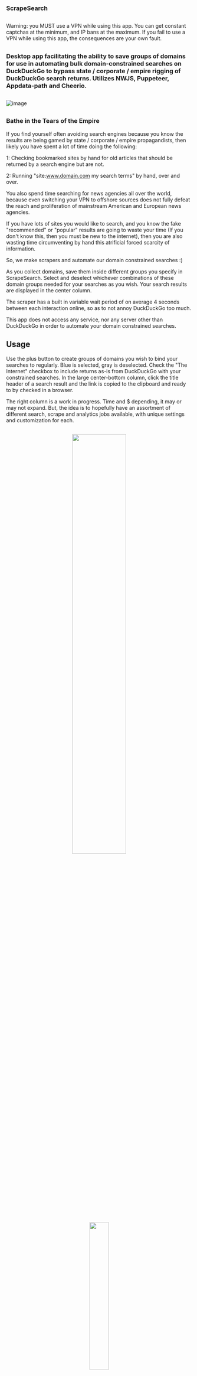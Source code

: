 ### ScrapeSearch

## 
Warning: you MUST use a VPN while using this app. You can get constant captchas at the minimum, and IP bans at the maximum. If you fail to use a VPN while using this app, the consequences are your own fault.
## 

### Desktop app facilitating the ability to save groups of domains for use in automating bulk domain-constrained searches on DuckDuckGo to bypass state / corporate / empire rigging of DuckDuckGo search returns. Utilizes NWJS, Puppeteer, Appdata-path and Cheerio.

## 

![image](https://raw.githubusercontent.com/McZazz/ScrapeSearch/main/cap-1.jpg "ScrapeSearch screencap")

## 

### Bathe in the Tears of the Empire

If you find yourself often avoiding search engines because you know the results are being gamed by state / corporate / empire propagandists, then likely you have spent a lot of time doing the following:

1: Checking bookmarked sites by hand for old articles that should be returned by a search engine but are not. 

2: Running "site:www.domain.com my search terms" by hand, over and over.

You also spend time searching for news agencies all over the world, because even switching your VPN to offshore sources does not fully defeat the reach and proliferation of mainstream American and European news agencies.

If you have lots of sites you would like to search, and you know the fake "recommended" or "popular" results are going to waste your time (If you don't know this, then you must be new to the internet), then you are also wasting time circumventing by hand this atrificial forced scarcity of information.

So, we make scrapers and automate our domain constrained searches :)

As you collect domains, save them inside different groups you specify in ScrapeSearch. Select and deselect whichever combinations of these domain groups needed for your searches as you wish. Your search results are displayed in the center column.

The scraper has a built in variable wait period of on average 4 seconds between each interaction online, so as to not annoy DuckDuckGo too much.

This app does not access any service, nor any server other than DuckDuckGo in order to automate your domain constrained searches.

## Usage

Use the plus button to create groups of domains you wish to bind your searches to regularly. Blue is selected, gray is deselected. Check the "The Internet" checkbox to include returns as-is from DuckDuckGo with your constrained searches. In the large center-bottom column, click the title header of a search result and the link is copied to the clipboard and ready to by checked in a browser.

The right column is a work in progress. Time and $ depending, it may or may not expand. But, the idea is to hopefully have an assortment of different search, scrape and analytics jobs available, with unique settings and customization for each. 

## 

<p align="center" width="100%">
    <img width="54%" src="https://raw.githubusercontent.com/McZazz/ScrapeSearch/main/howto1.PNG">
</p>

## 

<p align="center" width="100%">
    <img width="32%" src="https://raw.githubusercontent.com/McZazz/ScrapeSearch/main/howto2.PNG">
</p>

## 

<p align="center" width="100%">
    <img width="36%" src="https://raw.githubusercontent.com/McZazz/ScrapeSearch/main/howto3.PNG">
</p>

## 

<p align="center" width="100%">
    <img width="36%" src="https://raw.githubusercontent.com/McZazz/ScrapeSearch/main/howto4.PNG">
</p>

## 

<p align="center" width="100%">
    <img width="47%" src="https://raw.githubusercontent.com/McZazz/ScrapeSearch/main/howto5.PNG">
</p>

## 

## Roadmap

This app is a work in progress!

This app is free, open source software. So, if there is no money that magically appears, I will likely not create any of the "power features" that could make this thing a true weapon fit for defending ourselves fully from the rigged nature of the internet. There are other scrapers too, so you should check around and see what you like.

However, if money does magically appear out of nowhere, some things are possible in the future with ScrapeSearch:

Taken into pipedream-land, transformer models with attention could be used to get more dynamic checks of phrases going. And wouldn't it be nice to see results displayed on a timeline, if needed? Considering how often empire sources memory-hole their own prior reporting as they magically change their positions on things when their masters order them to, or when the empire's endless pursuit to offer nothing of value while forcing our actions to be fully monetizable by themselves, and I can assure you this is enforced by the sanction and drone weilding ones all over the world unfortunately, not just on rigged search engines... a timeline based display of search results then is necessary. Footers, navs and contact pages could be zeroed in on a job designed to create graph displays of associated sites. Something like a "spam filter" could also be appropriated with user created databases of categorized phrases (for identifying anything you want in a search result, or on Reddit, in addition to spam-like comments) to better fine tune searches for all sorts of fun. 

Some simple additions could be sorting of results, vetting sites for search term hits, creating nested search term checks like we would do when going thru results with "ctrl/cmd + f" checks on the text of articles.

And of course, setting this thing up to run as a personal spider, that smartly goes where we suspect the search engines are avoiding, would be a reasonable addition for sure. The domain groups could become starting points for this.

Also, more engines may be added in the future, starting with Google. Their "Selfish Ledger" will guide no one. The proliferation of personal scrapers is the beginning of the end of the fraud of empire and toxic modernity. The end of the societal managerial strategies designed by capital and state to shrug off the guilt of their assaults against humanity in such a way that the international working class is brainwashed into believing that the inhumanites of modernity were our own fault, not of capital or state, all along. They perpetuate the rigging of the internet to facilitate this illusion, in addition to the coups, regime change wars and sanction regimes that they perpetuate all over the world so that they can bring business their way due to thier hinderance of the rest of the world, and us, so we bypass thier assaults on humanity however we can. This is my contribution, I hope you like it :)

So hinder the hinderence of the plutocracy. Don't let the dogmatists win. If you like this app and think you can do better, then by all means, do it!!! You can do it!!! Imagine a spider added to this thing due to links being deleted from the search engines entirely, a personal spider for everyone!!!

## 

I have the results throttled to 3 search engine pages returned per domain. If you want more, comment out the following lines:
SearchEngines.js
433 - 435 (the if statement with "dev speedy" above it)
However, you will get captchas (and possilby an IP ban) every 5 - 10 searches if you scrape all returned pages every time. Currently there is nothing setup to detect captchas (and the possible IP bans that follow), so the status will just show nothing after about a minute. This means you got a captcha (or ban) and must change your VPN address.

### 
Don't screw this up, because you don't want your actual IP address banned...
### 

This app was tested thouroughly on Windows. I have no idea how well the principal dependency Puppeteer runs on mac and Linux. However, if that is not an issue, since I have this app set up like my other project, OfflineOpenPGP, then it should work on Linux and Mac too, hopefully.

## Install instructions: 

Note for all platforms: If you have never used npm to install Puppeteer, you will need to do "npm i puppeteer" separate from "npm install". "npm i puppeteer" will install the chrome install that it accesses in a folder in your home path: ".cache/puppeteer". At least on Windows, "npm install" (with the package.json set with puppeteer as a dependency) will not install this chrome version that puppeteer uses. Also, for distribution, it is necesarry to create an app data folder in the user's usual app data path, and have the chrome dl and run from there.

To accomplish this portable setup for distro, do the following:
create a file called ".puppeteerrc.cjs" in the root project dir, and add the following to it (using getAppDataPath() from the appdata-path lib, the "FolderNameInUsersAppdataPath" will need to be created by your app BEFORE later presented code Dls and installs chrome)

const {join} = require('path');  
const getAppDataPath = require('appdata-path');  
let root = getAppDataPath('FolderNameInUsersAppdataPath').replaceAll('\\', '/');  
module.exports = {  
    cacheDirectory: join(root, '.cache', 'puppeteer'),  
};  

In your main.js, or wherever you would like to run it (preferably everytime your app starts), the download and install for chrome looks like this:

const path = require('path');  
const {execSync} = require('child_process');  
const {downloadBrowser} = require('puppeteer/internal/node/install.js');  
await downloadBrowser();  

It is a good idea to have a check for the folder structure, chrome.exe, and delete first if malformed. The downloadBrowser() in puppeteer also does this, but only if the folder structure is malformed.

Finally, your custom chrome path needs to be called when doing "puppeteer.launch()":
example assuming we already put the custom chrome path into "this.my_custom_chrome_path" somewhere else:
this.browser = await this.puppeteer.launch({headless:true, executablePath:this.my_custom_chrome_path});

## Windows:
Go to nwjs.io, and download the "Normal" version of nwjs for Windows.

Copy the contents of the "src" folder of ScrapeSearch into the nwjs top level folder.

Make sure you have NPM installed, make sure you are still in the top level folder (package.json is present) and run:
npm install

nw.exe is the application that starts the app, double click it or make a shortcut.

Your saved data will be found in the appdata folder:
C:\Users\[your-windows-user-name]\AppData\Roaming\ScrapeSearch



## Mac:
go to nwjs.io, and download the "Normal" version of nwjs for Mac

Place the unpacked nwjs app directory in your applications folder.

The ScrapeSearch source files can be dumped in the nwjs top level folder, or kept in a separate location.

In the ScrapeSearch src directory, set Mac titlebar buttons in main.js by finding this: "globals['is_mac'] = false;" and changing it to this:
"globals['is_mac'] = true;"

Make sure you have NPM installed, and inside the ScrapeSearch src folder with package.json run:
npm install

(the following will be what you do to start the app each time):
Open a terminal inside the nwjs executable app directory, run the following command to start it, with the path pointing to the src folder in the ScrapeSearch folder: 

open -n -a nwjs --args "[path/to/src]"

Example (src is separate, on the desktop): 

open -n -a nwjs --args "Users/macbook/Desktop/src"

Your saved data can be found in your system level user data folder, inside a directory named "ScrapeSearch".



## Linux:
go to nwjs.io, and download the "Normal" version of nwjs for Linux.
Extract it to the directory of your choice.

copy the contents of the "src" folder of ScrapeSearch into the nwjs top level folder.

Make sure you have NPM installed, make sure you are still in the top level folder (package.json is present) and run:
npm install

Run either of the following commands to start it: 

(separate src inside nwjs folder) 

./nw .

(all source files inside same nwjs folder) 

./nw

Your saved data can be found in your system level user data directory, inside a directory named "ScrapeSearch", likely here: "/home/dev2/.config/ScrapeSearch". This was tested on Linux Mint, however other versions of Linux may not be friendly with this concenpt so if it is not saving anything, you will have to modify the source to point to a hardcoded directoy.

## Development:
This project is written 100% in object oriented Vanilla JS.
If you find this project useful, feel free to dump a tiny bit of crypto in my wallet:

## 
ZEC: 

t1SFSSr6Da8jVLCq4GMqvuWtkBgLN6ssFho

## 
BTC: 

bc1q7q2ewrhw5wcmuc3gsd54vdkdywx60zamfj93qn

## 

## Dependencies:
              nwjs
https://github.com/nwjs/nw.js


              appdata-path
https://github.com/demurgos/appdata-path


              cheerio
https://github.com/cheeriojs/cheerio


              puppeteer
https://github.com/puppeteer/puppeteer
